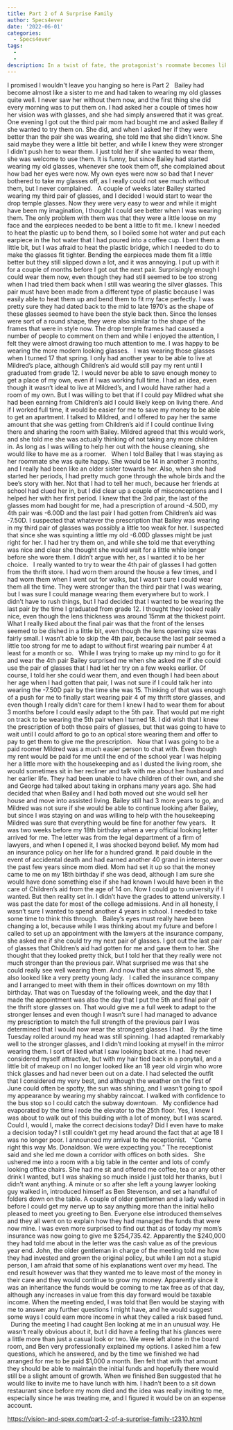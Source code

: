 ```yaml
---
title: Part 2 of A Surprise Family
author: Specs4ever
date: '2022-06-01'
categories:
  - Specs4ever
tags:
  - 
  - 
description: In a twist of fate, the protagonist's roommate becomes like a sister and they navigate life together.
---
```

I promised I wouldn't leave you hanging so here is Part 2
 
Bailey had become almost like a sister to me and had taken to wearing my old glasses quite well. I never saw her without them now, and the first thing she did every morning was to put them on. I had asked her a couple of times how her vision was with glasses, and she had simply answered that it was great. One evening I got out the third pair mom had bought me and asked Bailey if she wanted to try them on. She did, and when I asked her if they were better than the pair she was wearing, she told me that she didn’t know. She said maybe they were a little bit better, and while I knew they were stronger I didn’t push her to wear them. I just told her if she wanted to wear them, she was welcome to use them. It is funny, but since Bailey had started wearing my old glasses, whenever she took them off, she complained about how bad her eyes were now. My own eyes were now so bad that I never bothered to take my glasses off, as I really could not see much without them, but I never complained.
 
A couple of weeks later Bailey started wearing my third pair of glasses, and I decided I would start to wear the drop temple glasses. Now they were very easy to wear and while it might have been my imagination, I thought I could see better when I was wearing them. The only problem with them was that they were a little loose on my face and the earpieces needed to be bent a little to fit me. I knew I needed to heat the plastic up to bend them, so I boiled some hot water and put each earpiece in the hot water that I had poured into a coffee cup. I bent them a little bit, but I was afraid to heat the plastic bridge, which I needed to do to make the glasses fit tighter. Bending the earpieces made them fit a little better but they still slipped down a lot, and it was annoying. I put up with it for a couple of months before I got out the next pair. Surprisingly enough I could wear them now, even though they had still seemed to be too strong when I had tried them back when I still was wearing the silver glasses. This pair must have been made from a different type of plastic because I was easily able to heat them up and bend them to fit my face perfectly. I was pretty sure they had dated back to the mid to late 1970’s as the shape of these glasses seemed to have been the style back then. Since the lenses were sort of a round shape, they were also similar to the shape of the frames that were in style now. The drop temple frames had caused a number of people to comment on them and while I enjoyed the attention, I felt they were almost drawing too much attention to me. I was happy to be wearing the more modern looking glasses. 
 
I was wearing those glasses when I turned 17 that spring. I only had another year to be able to live at Mildred’s place, although Children’s aid would still pay my rent until I graduated from grade 12. I would never be able to save enough money to get a place of my own, even if I was working full time. I had an idea, even though it wasn’t ideal to live at Mildred’s, and I would have rather had a room of my own. But I was willing to bet that if I could pay Mildred what she had been earning from Children’s aid I could likely keep on living there. And if I worked full time, it would be easier for me to save my money to be able to get an apartment. I talked to Mildred, and I offered to pay her the same amount that she was getting from Children’s aid if I could continue living there and sharing the room with Bailey. Mildred agreed that this would work, and she told me she was actually thinking of not taking any more children in. As long as I was willing to help her out with the house cleaning, she would like to have me as a roomer. 
 
When I told Bailey that I was staying as her roommate she was quite happy. She would be 14 in another 3 months, and I really had been like an older sister towards her. Also, when she had started her periods, I had pretty much gone through the whole birds and the bee’s story with her. Not that I had to tell her much, because her friends at school had clued her in, but I did clear up a couple of misconceptions and I helped her with her first period. I knew that the 3rd pair, the last of the glasses mom had bought for me, had a prescription of around -4.50D, my 4th pair was -6.00D and the last pair I had gotten from Children’s aid was -7.50D. I suspected that whatever the prescription that Bailey was wearing in my third pair of glasses was possibly a little too weak for her. I suspected that since she was squinting a little my old -6.00D glasses might be just right for her. I had her try them on, and while she told me that everything was nice and clear she thought she would wait for a little while longer before she wore them. I didn’t argue with her, as I wanted it to be her choice.
 
I really wanted to try to wear the 4th pair of glasses I had gotten from the thrift store. I had worn them around the house a few times, and I had worn them when I went out for walks, but I wasn’t sure I could wear them all the time. They were stronger than the third pair that I was wearing, but I was sure I could manage wearing them everywhere but to work. I didn’t have to rush things, but I had decided that I wanted to be wearing the last pair by the time I graduated from grade 12. I thought they looked really nice, even though the lens thickness was around 15mm at the thickest point. What I really liked about the final pair was that the front of the lenses seemed to be dished in a little bit, even though the lens opening size was fairly small. I wasn’t able to skip the 4th pair, because the last pair seemed a little too strong for me to adapt to without first wearing pair number 4 at least for a month or so.
 
While I was trying to make up my mind to go for it and wear the 4th pair Bailey surprised me when she asked me if she could use the pair of glasses that I had let her try on a few weeks earlier. Of course, I told her she could wear them, and even though I had been about her age when I had gotten that pair, I was not sure if I could talk her into wearing the -7.50D pair by the time she was 15. Thinking of that was enough of a push for me to finally start wearing pair 4 of my thrift store glasses, and even though I really didn’t care for them I knew I had to wear them for about 3 months before I could easily adapt to the 5th pair. That would put me right on track to be wearing the 5th pair when I turned 18. I did wish that I knew the prescription of both those pairs of glasses, but that was going to have to wait until I could afford to go to an optical store wearing them and offer to pay to get them to give me the prescription.
 
Now that I was going to be a paid roomer Mildred was a much easier person to chat with. Even though my rent would be paid for me until the end of the school year I was helping her a little more with the housekeeping and as I dusted the living room, she would sometimes sit in her recliner and talk with me about her husband and her earlier life. They had been unable to have children of their own, and she and George had talked about taking in orphans many years ago. She had decided that when Bailey and I had both moved out she would sell her house and move into assisted living. Bailey still had 3 more years to go, and Mildred was not sure if she would be able to continue looking after Bailey, but since I was staying on and was willing to help with the housekeeping Mildred was sure that everything would be fine for another few years.
 
It was two weeks before my 18th birthday when a very official looking letter arrived for me. The letter was from the legal department of a firm of lawyers, and when I opened it, I was shocked beyond belief. My mom had an insurance policy on her life for a hundred grand. It paid double in the event of accidental death and had earned another 40 grand in interest over the past few years since mom died. Mom had set it up so that the money came to me on my 18th birthday if she was dead, although I am sure she would have done something else if she had known I would have been in the care of Children’s aid from the age of 14 on. Now I could go to university if I wanted. But then reality set in. I didn’t have the grades to attend university. I was past the date for most of the college admissions. And in all honesty, I wasn’t sure I wanted to spend another 4 years in school. I needed to take some time to think this through.
 
Bailey’s eyes must really have been changing a lot, because while I was thinking about my future and before I called to set up an appointment with the lawyers at the insurance company, she asked me if she could try my next pair of glasses. I got out the last pair of glasses that Children’s aid had gotten for me and gave them to her. She thought that they looked pretty thick, but I told her that they really were not much stronger than the previous pair. What surprised me was that she could really see well wearing them. And now that she was almost 15, she also looked like a very pretty young lady.
 
I called the insurance company and I arranged to meet with them in their offices downtown on my 18th birthday. That was on Tuesday of the following week, and the day that I made the appointment was also the day that I put the 5th and final pair of the thrift store glasses on. That would give me a full week to adapt to the stronger lenses and even though I wasn’t sure I had managed to advance my prescription to match the full strength of the previous pair I was determined that I would now wear the strongest glasses I had.
 
By the time Tuesday rolled around my head was still spinning. I had adapted remarkably well to the stronger glasses, and I didn’t mind looking at myself in the mirror wearing them. I sort of liked what I saw looking back at me. I had never considered myself attractive, but with my hair tied back in a ponytail, and a little bit of makeup on I no longer looked like an 18 year old virgin who wore thick glasses and had never been out on a date. I had selected the outfit that I considered my very best, and although the weather on the first of June could often be spotty, the sun was shining, and I wasn’t going to spoil my appearance by wearing my shabby raincoat. I walked with confidence to the bus stop so I could catch the subway downtown.
 
My confidence had evaporated by the time I rode the elevator to the 25th floor. Yes, I knew I was about to walk out of this building with a lot of money, but I was scared. Could I, would I, make the correct decisions today? Did I even have to make a decision today? I still couldn’t get my head around the fact that at age 18 I was no longer poor. I announced my arrival to the receptionist. 
 
“Come right this way Ms. Donaldson. We were expecting you.” The receptionist said and she led me down a corridor with offices on both sides.
 
She ushered me into a room with a big table in the center and lots of comfy looking office chairs. She had me sit and offered me coffee, tea or any other drink I wanted, but I was shaking so much inside I just told her thanks, but I didn’t want anything. A minute or so after she left a young lawyer looking guy walked in, introduced himself as Ben Stevenson, and set a handful of folders down on the table. A couple of older gentlemen and a lady walked in before I could get my nerve up to say anything more than the initial hello pleased to meet you greeting to Ben. Everyone else introduced themselves and they all went on to explain how they had managed the funds that were now mine. I was even more surprised to find out that as of today my mom’s insurance was now going to give me $254,735.42. Apparently the $240,000 they had told me about in the letter was the cash value as of the previous year end. John, the older gentleman in charge of the meeting told me how they had invested and grown the original policy, but while I am not a stupid person, I am afraid that some of his explanations went over my head. The end result however was that they wanted me to leave most of the money in their care and they would continue to grow my money. Apparently since it was an inheritance the funds would be coming to me tax free as of that day, although any increases in value from this day forward would be taxable income. When the meeting ended, I was told that Ben would be staying with me to answer any further questions I might have, and he would suggest some ways I could earn more income in what they called a risk based fund.
 
During the meeting I had caught Ben looking at me in an unusual way. He wasn’t really obvious about it, but I did have a feeling that his glances were a little more than just a casual look or two. We were left alone in the board room, and Ben very professionally explained my options. I asked him a few questions, which he answered, and by the time we finished we had arranged for me to be paid $1,000 a month. Ben felt that with that amount they should be able to maintain the initial funds and hopefully there would still be a slight amount of growth. When we finished Ben suggested that he would like to invite me to have lunch with him. I hadn’t been to a sit down restaurant since before my mom died and the idea was really inviting to me, especially since he was treating me, and I figured it would be on an expense account.

https://vision-and-spex.com/part-2-of-a-surprise-family-t2310.html